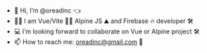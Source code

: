 - 👋 Hi, I’m @oreadinc 👈
- 🤞🏻 I am Vue/Vite ✌🏻 Alpine JS ⛰️ and Firebase 🔥 developer 🛠️
- 💻 I’m looking forward to collaborate on Vue or Alpine project 🛠️
- 📫 How to reach me: oreadinc@gmail.com 📧
